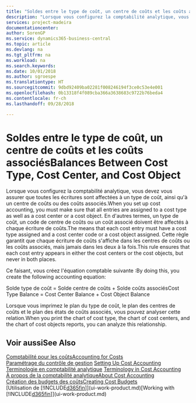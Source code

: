 ```yaml
---
title: "Soldes entre le type de coût, un centre de coûts et les coûts associés | Microsoft Docs"
description: "Lorsque vous configurez la comptabilité analytique, vous devez vous assurer que toutes les écritures sont affectées à un type de coût, ainsi qu'à un centre de coûts ou des coûts associés. En d'autres termes, un type de coût, un code de centre de coûts ou un coût associé doivent être affectés à chaque écriture de coûts. Cette règle garantit que chaque écriture de coûts s'affiche dans les centres de coûts ou les coûts associés, mais jamais dans les deux à la fois."
services: project-madeira
documentationcenter: 
author: SorenGP
ms.service: dynamics365-business-central
ms.topic: article
ms.devlang: na
ms.tgt_pltfrm: na
ms.workload: na
ms.search.keywords: 
ms.date: 10/01/2018
ms.author: sgroespe
ms.translationtype: HT
ms.sourcegitcommit: 9dbd92409ba02281f008246194f3ce0c53e4e001
ms.openlocfilehash: 0b13318f4f089cba366a3638683c9722b76beda4
ms.contentlocale: fr-ch
ms.lasthandoff: 09/28/2018

---
```

# <a name="balances-between-cost-type-cost-center-and-cost-object"></a><span data-ttu-id="f6857-105">Soldes entre le type de coût, un centre de coûts et les coûts associés</span><span class="sxs-lookup"><span data-stu-id="f6857-105">Balances Between Cost Type, Cost Center, and Cost Object</span></span>
<span data-ttu-id="f6857-106">Lorsque vous configurez la comptabilité analytique, vous devez vous assurer que toutes les écritures sont affectées à un type de coût, ainsi qu'à un centre de coûts ou des coûts associés.</span><span class="sxs-lookup"><span data-stu-id="f6857-106">When you set up cost accounting, you must make sure that all entries are assigned to a cost type as well as a cost center or a cost object.</span></span> <span data-ttu-id="f6857-107">En d'autres termes, un type de coût, un code de centre de coûts ou un coût associé doivent être affectés à chaque écriture de coûts.</span><span class="sxs-lookup"><span data-stu-id="f6857-107">The means that each cost entry must have a cost type assigned and a cost center code or a cost object assigned.</span></span> <span data-ttu-id="f6857-108">Cette règle garantit que chaque écriture de coûts s'affiche dans les centres de coûts ou les coûts associés, mais jamais dans les deux à la fois.</span><span class="sxs-lookup"><span data-stu-id="f6857-108">This rule ensures that each cost entry appears in either the cost centers or the cost objects, but never in both places.</span></span>  

 <span data-ttu-id="f6857-109">Ce faisant, vous créez l'équation comptable suivante :</span><span class="sxs-lookup"><span data-stu-id="f6857-109">By doing this, you create the following accounting equation:</span></span>  

 <span data-ttu-id="f6857-110">Solde type de coût = Solde centre de coûts + Solde coûts associés</span><span class="sxs-lookup"><span data-stu-id="f6857-110">Cost Type Balance = Cost Center Balance + Cost Object Balance</span></span>  

 <span data-ttu-id="f6857-111">Lorsque vous imprimez le plan du type de coût, le plan des centres de coûts et le plan des états de coûts associés, vous pouvez analyser cette relation.</span><span class="sxs-lookup"><span data-stu-id="f6857-111">When you print the chart of cost type, the chart of cost centers, and the chart of cost objects reports, you can analyze this relationship.</span></span>  

## <a name="see-also"></a><span data-ttu-id="f6857-112">Voir aussi</span><span class="sxs-lookup"><span data-stu-id="f6857-112">See Also</span></span>  
[<span data-ttu-id="f6857-113">Comptabilité pour les coûts</span><span class="sxs-lookup"><span data-stu-id="f6857-113">Accounting for Costs</span></span>](finance-manage-cost-accounting.md)  
 <span data-ttu-id="f6857-114">[Paramétrage du contrôle de gestion](finance-set-up-cost-accounting.md) </span><span class="sxs-lookup"><span data-stu-id="f6857-114">[Setting Up Cost Accounting](finance-set-up-cost-accounting.md) </span></span>  
 <span data-ttu-id="f6857-115">[Terminologie en comptabilité analytique](finance-terminology-in-cost-accounting.md) </span><span class="sxs-lookup"><span data-stu-id="f6857-115">[Terminology in Cost Accounting](finance-terminology-in-cost-accounting.md) </span></span>  
 [<span data-ttu-id="f6857-116">À propos de la comptabilité analytique</span><span class="sxs-lookup"><span data-stu-id="f6857-116">About Cost Accounting</span></span>](finance-about-cost-accounting.md)  
 [<span data-ttu-id="f6857-117">Création des budgets des coûts</span><span class="sxs-lookup"><span data-stu-id="f6857-117">Creating Cost Budgets</span></span>](finance-create-cost-budgets.md)  
 <span data-ttu-id="f6857-118">[Utilisation de [!INCLUDE[d365fin](includes/d365fin_md.md)]](ui-work-product.md)</span><span class="sxs-lookup"><span data-stu-id="f6857-118">[Working with [!INCLUDE[d365fin](includes/d365fin_md.md)]](ui-work-product.md)</span></span>

